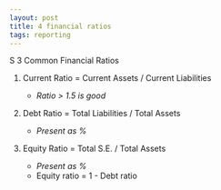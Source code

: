 ```yaml
---
layout: post
title: 4 financial ratios
tags: reporting
---
```

S
3 Common Financial Ratios   
 
1. Current Ratio = Current Assets / Current Liabilities   
   
   - *Ratio > 1.5 is good*   

2. Debt Ratio = Total Liabilities / Total Assets 
   
   - *Present as %*    

3. Equity Ratio = Total S.E. / Total Assets   
   
   - *Present as %*   
   - Equity ratio = 1 - Debt ratio 
  
